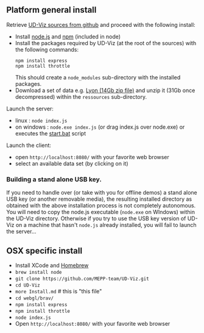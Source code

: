## Platform general install
Retrieve [UD-Viz sources from github](https://github.com/MEPP-team/UD-Viz) and proceed with the following install:
 * Install [node.js](https://nodejs.org/en/) and [npm](https://www.npmjs.com/) (included in node)
 * Install the packages required by UD-Viz (at the root of the sources) with the following commands:
   ````  
   npm install express
   npm install throttle
   ````
   This should create a `node_modules` sub-directory with the installed packages.
 * Download a set of data e.g. [Lyon (14Gb zip file)](http://liris.cnrs.fr/vcity/Data/UDV/GrandLyon.zip) and unzip it (31Gb once decompressed) within the `ressources` sub-directory.  

Launch the server:
  * linux : `node index.js`
  * on windows : `node.exe index.js` (or drag index.js over node.exe) or executes the [start.bat](https://github.com/MEPP-team/UD-Viz/blob/master/start.bat) script

Launch the client: 
  * open `http://localhost:8080/` with your favorite web browser
  * select an available data set (by clicking on it)

### Building a stand alone USB key.
If you need to handle over (or take with you for offline demos) a stand alone USB key (or another removable media), the resulting installed directory as obtained with the above installation process is not completely autonomous. You will need to copy the node.js executable (`node.exe` on WIndows) within the UD-Viz directory. Otherwise if you try to use the USB key version of UD-Viz on a machine that hasn't `node.js` already installed, you will fail to launch the server...  

## OSX specific install
 - Install XCode and [Homebrew](https://brew.sh/)
 - `brew install node`
 - `git clone https://github.com/MEPP-team/UD-Viz.git`
 - `cd UD-Viz`
 - `more Install.md` # this is "this file"
 - `cd webgl/brav/`
 - `npm install express`
 - `npm install throttle`
 - `node index.js`
 - Open `http://localhost:8080/` with your favorite web browser

